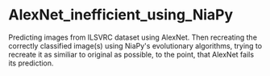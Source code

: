 # AlexNet_inefficient_using_NiaPy
Predicting images from  ILSVRC dataset using AlexNet. Then recreating the correctly classified image(s) using NiaPy's evolutionary algorithms, trying to recreate it as similiar to original as possible, to the point, that AlexNet fails its prediction.
